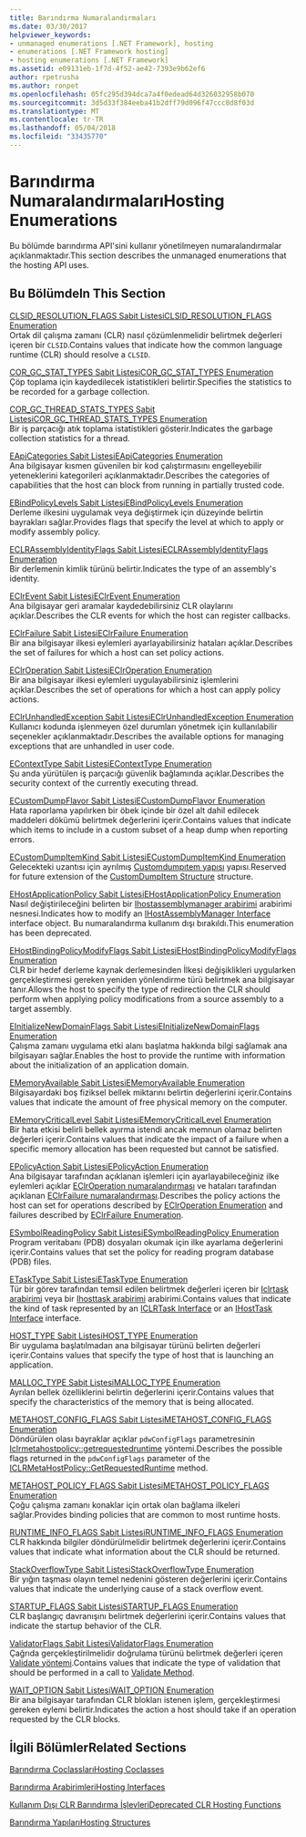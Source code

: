 ```yaml
---
title: Barındırma Numaralandırmaları
ms.date: 03/30/2017
helpviewer_keywords:
- unmanaged enumerations [.NET Framework], hosting
- enumerations [.NET Framework hosting]
- hosting enumerations [.NET Framework]
ms.assetid: e09131eb-1f7d-4f52-ae42-7393e9b62ef6
author: rpetrusha
ms.author: ronpet
ms.openlocfilehash: 05fc295d394dca7a4f0edead64d326032958b070
ms.sourcegitcommit: 3d5d33f384eeba41b2dff79d096f47ccc8d8f03d
ms.translationtype: MT
ms.contentlocale: tr-TR
ms.lasthandoff: 05/04/2018
ms.locfileid: "33435770"
---
```

# <a name="hosting-enumerations"></a><span data-ttu-id="0aad1-102">Barındırma Numaralandırmaları</span><span class="sxs-lookup"><span data-stu-id="0aad1-102">Hosting Enumerations</span></span>
<span data-ttu-id="0aad1-103">Bu bölümde barındırma API'sini kullanır yönetilmeyen numaralandırmalar açıklanmaktadır.</span><span class="sxs-lookup"><span data-stu-id="0aad1-103">This section describes the unmanaged enumerations that the hosting API uses.</span></span>  
  
## <a name="in-this-section"></a><span data-ttu-id="0aad1-104">Bu Bölümde</span><span class="sxs-lookup"><span data-stu-id="0aad1-104">In This Section</span></span>  
 [<span data-ttu-id="0aad1-105">CLSID_RESOLUTION_FLAGS Sabit Listesi</span><span class="sxs-lookup"><span data-stu-id="0aad1-105">CLSID_RESOLUTION_FLAGS Enumeration</span></span>](../../../../docs/framework/unmanaged-api/hosting/clsid-resolution-flags-enumeration.md)  
 <span data-ttu-id="0aad1-106">Ortak dil çalışma zamanı (CLR) nasıl çözümlenmelidir belirtmek değerleri içeren bir `CLSID`.</span><span class="sxs-lookup"><span data-stu-id="0aad1-106">Contains values that indicate how the common language runtime (CLR) should resolve a `CLSID`.</span></span>  
  
 [<span data-ttu-id="0aad1-107">COR_GC_STAT_TYPES Sabit Listesi</span><span class="sxs-lookup"><span data-stu-id="0aad1-107">COR_GC_STAT_TYPES Enumeration</span></span>](../../../../docs/framework/unmanaged-api/hosting/cor-gc-stat-types-enumeration.md)  
 <span data-ttu-id="0aad1-108">Çöp toplama için kaydedilecek istatistikleri belirtir.</span><span class="sxs-lookup"><span data-stu-id="0aad1-108">Specifies the statistics to be recorded for a garbage collection.</span></span>  
  
 [<span data-ttu-id="0aad1-109">COR_GC_THREAD_STATS_TYPES Sabit Listesi</span><span class="sxs-lookup"><span data-stu-id="0aad1-109">COR_GC_THREAD_STATS_TYPES Enumeration</span></span>](../../../../docs/framework/unmanaged-api/hosting/cor-gc-thread-stats-types-enumeration.md)  
 <span data-ttu-id="0aad1-110">Bir iş parçacığı atık toplama istatistikleri gösterir.</span><span class="sxs-lookup"><span data-stu-id="0aad1-110">Indicates the garbage collection statistics for a thread.</span></span>  
  
 [<span data-ttu-id="0aad1-111">EApiCategories Sabit Listesi</span><span class="sxs-lookup"><span data-stu-id="0aad1-111">EApiCategories Enumeration</span></span>](../../../../docs/framework/unmanaged-api/hosting/eapicategories-enumeration.md)  
 <span data-ttu-id="0aad1-112">Ana bilgisayar kısmen güvenilen bir kod çalıştırmasını engelleyebilir yeteneklerini kategorileri açıklanmaktadır.</span><span class="sxs-lookup"><span data-stu-id="0aad1-112">Describes the categories of capabilities that the host can block from running in partially trusted code.</span></span>  
  
 [<span data-ttu-id="0aad1-113">EBindPolicyLevels Sabit Listesi</span><span class="sxs-lookup"><span data-stu-id="0aad1-113">EBindPolicyLevels Enumeration</span></span>](../../../../docs/framework/unmanaged-api/hosting/ebindpolicylevels-enumeration.md)  
 <span data-ttu-id="0aad1-114">Derleme ilkesini uygulamak veya değiştirmek için düzeyinde belirtin bayrakları sağlar.</span><span class="sxs-lookup"><span data-stu-id="0aad1-114">Provides flags that specify the level at which to apply or modify assembly policy.</span></span>  
  
 [<span data-ttu-id="0aad1-115">ECLRAssemblyIdentityFlags Sabit Listesi</span><span class="sxs-lookup"><span data-stu-id="0aad1-115">ECLRAssemblyIdentityFlags Enumeration</span></span>](../../../../docs/framework/unmanaged-api/hosting/eclrassemblyidentityflags-enumeration.md)  
 <span data-ttu-id="0aad1-116">Bir derlemenin kimlik türünü belirtir.</span><span class="sxs-lookup"><span data-stu-id="0aad1-116">Indicates the type of an assembly's identity.</span></span>  
  
 [<span data-ttu-id="0aad1-117">EClrEvent Sabit Listesi</span><span class="sxs-lookup"><span data-stu-id="0aad1-117">EClrEvent Enumeration</span></span>](../../../../docs/framework/unmanaged-api/hosting/eclrevent-enumeration.md)  
 <span data-ttu-id="0aad1-118">Ana bilgisayar geri aramalar kaydedebilirsiniz CLR olaylarını açıklar.</span><span class="sxs-lookup"><span data-stu-id="0aad1-118">Describes the CLR events for which the host can register callbacks.</span></span>  
  
 [<span data-ttu-id="0aad1-119">EClrFailure Sabit Listesi</span><span class="sxs-lookup"><span data-stu-id="0aad1-119">EClrFailure Enumeration</span></span>](../../../../docs/framework/unmanaged-api/hosting/eclrfailure-enumeration.md)  
 <span data-ttu-id="0aad1-120">Bir ana bilgisayar ilkesi eylemleri ayarlayabilirsiniz hataları açıklar.</span><span class="sxs-lookup"><span data-stu-id="0aad1-120">Describes the set of failures for which a host can set policy actions.</span></span>  
  
 [<span data-ttu-id="0aad1-121">EClrOperation Sabit Listesi</span><span class="sxs-lookup"><span data-stu-id="0aad1-121">EClrOperation Enumeration</span></span>](../../../../docs/framework/unmanaged-api/hosting/eclroperation-enumeration.md)  
 <span data-ttu-id="0aad1-122">Bir ana bilgisayar ilkesi eylemleri uygulayabilirsiniz işlemlerini açıklar.</span><span class="sxs-lookup"><span data-stu-id="0aad1-122">Describes the set of operations for which a host can apply policy actions.</span></span>  
  
 [<span data-ttu-id="0aad1-123">EClrUnhandledException Sabit Listesi</span><span class="sxs-lookup"><span data-stu-id="0aad1-123">EClrUnhandledException Enumeration</span></span>](../../../../docs/framework/unmanaged-api/hosting/eclrunhandledexception-enumeration.md)  
 <span data-ttu-id="0aad1-124">Kullanıcı kodunda işlenmeyen özel durumları yönetmek için kullanılabilir seçenekler açıklanmaktadır.</span><span class="sxs-lookup"><span data-stu-id="0aad1-124">Describes the available options for managing exceptions that are unhandled in user code.</span></span>  
  
 [<span data-ttu-id="0aad1-125">EContextType Sabit Listesi</span><span class="sxs-lookup"><span data-stu-id="0aad1-125">EContextType Enumeration</span></span>](../../../../docs/framework/unmanaged-api/hosting/econtexttype-enumeration.md)  
 <span data-ttu-id="0aad1-126">Şu anda yürütülen iş parçacığı güvenlik bağlamında açıklar.</span><span class="sxs-lookup"><span data-stu-id="0aad1-126">Describes the security context of the currently executing thread.</span></span>  
  
 [<span data-ttu-id="0aad1-127">ECustomDumpFlavor Sabit Listesi</span><span class="sxs-lookup"><span data-stu-id="0aad1-127">ECustomDumpFlavor Enumeration</span></span>](../../../../docs/framework/unmanaged-api/hosting/ecustomdumpflavor-enumeration.md)  
 <span data-ttu-id="0aad1-128">Hata raporlama yapılırken bir öbek içinde bir özel alt dahil edilecek maddeleri dökümü belirtmek değerlerini içerir.</span><span class="sxs-lookup"><span data-stu-id="0aad1-128">Contains values that indicate which items to include in a custom subset of a heap dump when reporting errors.</span></span>  
  
 [<span data-ttu-id="0aad1-129">ECustomDumpItemKind Sabit Listesi</span><span class="sxs-lookup"><span data-stu-id="0aad1-129">ECustomDumpItemKind Enumeration</span></span>](../../../../docs/framework/unmanaged-api/hosting/ecustomdumpitemkind-enumeration.md)  
 <span data-ttu-id="0aad1-130">Gelecekteki uzantısı için ayrılmış [Customdumpıtem yapısı](../../../../docs/framework/unmanaged-api/hosting/customdumpitem-structure.md) yapısı.</span><span class="sxs-lookup"><span data-stu-id="0aad1-130">Reserved for future extension of the [CustomDumpItem Structure](../../../../docs/framework/unmanaged-api/hosting/customdumpitem-structure.md) structure.</span></span>  
  
 [<span data-ttu-id="0aad1-131">EHostApplicationPolicy Sabit Listesi</span><span class="sxs-lookup"><span data-stu-id="0aad1-131">EHostApplicationPolicy Enumeration</span></span>](../../../../docs/framework/unmanaged-api/hosting/ehostapplicationpolicy-enumeration.md)  
 <span data-ttu-id="0aad1-132">Nasıl değiştirileceğini belirten bir [Ihostassemblymanager arabirimi](../../../../docs/framework/unmanaged-api/hosting/ihostassemblymanager-interface.md) arabirimi nesnesi.</span><span class="sxs-lookup"><span data-stu-id="0aad1-132">Indicates how to modify an [IHostAssemblyManager Interface](../../../../docs/framework/unmanaged-api/hosting/ihostassemblymanager-interface.md) interface object.</span></span> <span data-ttu-id="0aad1-133">Bu numaralandırma kullanım dışı bırakıldı.</span><span class="sxs-lookup"><span data-stu-id="0aad1-133">This enumeration has been deprecated.</span></span>  
  
 [<span data-ttu-id="0aad1-134">EHostBindingPolicyModifyFlags Sabit Listesi</span><span class="sxs-lookup"><span data-stu-id="0aad1-134">EHostBindingPolicyModifyFlags Enumeration</span></span>](../../../../docs/framework/unmanaged-api/hosting/ehostbindingpolicymodifyflags-enumeration.md)  
 <span data-ttu-id="0aad1-135">CLR bir hedef derleme kaynak derlemesinden İlkesi değişiklikleri uygularken gerçekleştirmesi gereken yeniden yönlendirme türü belirtmek ana bilgisayar tanır.</span><span class="sxs-lookup"><span data-stu-id="0aad1-135">Allows the host to specify the type of redirection the CLR should perform when applying policy modifications from a source assembly to a target assembly.</span></span>  
  
 [<span data-ttu-id="0aad1-136">EInitializeNewDomainFlags Sabit Listesi</span><span class="sxs-lookup"><span data-stu-id="0aad1-136">EInitializeNewDomainFlags Enumeration</span></span>](../../../../docs/framework/unmanaged-api/hosting/einitializenewdomainflags-enumeration.md)  
 <span data-ttu-id="0aad1-137">Çalışma zamanı uygulama etki alanı başlatma hakkında bilgi sağlamak ana bilgisayarı sağlar.</span><span class="sxs-lookup"><span data-stu-id="0aad1-137">Enables the host to provide the runtime with information about the initialization of an application domain.</span></span>  
  
 [<span data-ttu-id="0aad1-138">EMemoryAvailable Sabit Listesi</span><span class="sxs-lookup"><span data-stu-id="0aad1-138">EMemoryAvailable Enumeration</span></span>](../../../../docs/framework/unmanaged-api/hosting/ememoryavailable-enumeration.md)  
 <span data-ttu-id="0aad1-139">Bilgisayardaki boş fiziksel bellek miktarını belirtin değerlerini içerir.</span><span class="sxs-lookup"><span data-stu-id="0aad1-139">Contains values that indicate the amount of free physical memory on the computer.</span></span>  
  
 [<span data-ttu-id="0aad1-140">EMemoryCriticalLevel Sabit Listesi</span><span class="sxs-lookup"><span data-stu-id="0aad1-140">EMemoryCriticalLevel Enumeration</span></span>](../../../../docs/framework/unmanaged-api/hosting/ememorycriticallevel-enumeration.md)  
 <span data-ttu-id="0aad1-141">Bir hata etkisi belirli bellek ayırma istendi ancak memnun olamaz belirten değerleri içerir.</span><span class="sxs-lookup"><span data-stu-id="0aad1-141">Contains values that indicate the impact of a failure when a specific memory allocation has been requested but cannot be satisfied.</span></span>  
  
 [<span data-ttu-id="0aad1-142">EPolicyAction Sabit Listesi</span><span class="sxs-lookup"><span data-stu-id="0aad1-142">EPolicyAction Enumeration</span></span>](../../../../docs/framework/unmanaged-api/hosting/epolicyaction-enumeration.md)  
 <span data-ttu-id="0aad1-143">Ana bilgisayar tarafından açıklanan işlemleri için ayarlayabileceğiniz ilke eylemleri açıklar [EClrOperation numaralandırması](../../../../docs/framework/unmanaged-api/hosting/eclroperation-enumeration.md) ve hataları tarafından açıklanan [EClrFailure numaralandırması](../../../../docs/framework/unmanaged-api/hosting/eclrfailure-enumeration.md).</span><span class="sxs-lookup"><span data-stu-id="0aad1-143">Describes the policy actions the host can set for operations described by [EClrOperation Enumeration](../../../../docs/framework/unmanaged-api/hosting/eclroperation-enumeration.md) and failures described by [EClrFailure Enumeration](../../../../docs/framework/unmanaged-api/hosting/eclrfailure-enumeration.md).</span></span>  
  
 [<span data-ttu-id="0aad1-144">ESymbolReadingPolicy Sabit Listesi</span><span class="sxs-lookup"><span data-stu-id="0aad1-144">ESymbolReadingPolicy Enumeration</span></span>](../../../../docs/framework/unmanaged-api/hosting/esymbolreadingpolicy-enumeration.md)  
 <span data-ttu-id="0aad1-145">Program veritabanı (PDB) dosyaları okumak için ilke ayarlama değerlerini içerir.</span><span class="sxs-lookup"><span data-stu-id="0aad1-145">Contains values that set the policy for reading program database (PDB) files.</span></span>  
  
 [<span data-ttu-id="0aad1-146">ETaskType Sabit Listesi</span><span class="sxs-lookup"><span data-stu-id="0aad1-146">ETaskType Enumeration</span></span>](../../../../docs/framework/unmanaged-api/hosting/etasktype-enumeration.md)  
 <span data-ttu-id="0aad1-147">Tür bir görev tarafından temsil edilen belirtmek değerleri içeren bir [Iclrtask arabirimi](../../../../docs/framework/unmanaged-api/hosting/iclrtask-interface.md) veya bir [Ihosttask arabirimi](../../../../docs/framework/unmanaged-api/hosting/ihosttask-interface.md) arabirimi.</span><span class="sxs-lookup"><span data-stu-id="0aad1-147">Contains values that indicate the kind of task represented by an [ICLRTask Interface](../../../../docs/framework/unmanaged-api/hosting/iclrtask-interface.md) or an [IHostTask Interface](../../../../docs/framework/unmanaged-api/hosting/ihosttask-interface.md) interface.</span></span>  
  
 [<span data-ttu-id="0aad1-148">HOST_TYPE Sabit Listesi</span><span class="sxs-lookup"><span data-stu-id="0aad1-148">HOST_TYPE Enumeration</span></span>](../../../../docs/framework/unmanaged-api/hosting/host-type-enumeration.md)  
 <span data-ttu-id="0aad1-149">Bir uygulama başlatılmadan ana bilgisayar türünü belirten değerleri içerir.</span><span class="sxs-lookup"><span data-stu-id="0aad1-149">Contains values that specify the type of host that is launching an application.</span></span>  
  
 [<span data-ttu-id="0aad1-150">MALLOC_TYPE Sabit Listesi</span><span class="sxs-lookup"><span data-stu-id="0aad1-150">MALLOC_TYPE Enumeration</span></span>](../../../../docs/framework/unmanaged-api/hosting/malloc-type-enumeration.md)  
 <span data-ttu-id="0aad1-151">Ayrılan bellek özelliklerini belirtin değerlerini içerir.</span><span class="sxs-lookup"><span data-stu-id="0aad1-151">Contains values that specify the characteristics of the memory that is being allocated.</span></span>  
  
 [<span data-ttu-id="0aad1-152">METAHOST_CONFIG_FLAGS Sabit Listesi</span><span class="sxs-lookup"><span data-stu-id="0aad1-152">METAHOST_CONFIG_FLAGS Enumeration</span></span>](../../../../docs/framework/unmanaged-api/hosting/metahost-config-flags-enumeration.md)  
 <span data-ttu-id="0aad1-153">Döndürülen olası bayraklar açıklar `pdwConfigFlags` parametresinin [Iclrmetahostpolicy::getrequestedruntime](../../../../docs/framework/unmanaged-api/hosting/iclrmetahostpolicy-getrequestedruntime-method.md) yöntemi.</span><span class="sxs-lookup"><span data-stu-id="0aad1-153">Describes the possible flags returned in the `pdwConfigFlags` parameter of the [ICLRMetaHostPolicy::GetRequestedRuntime](../../../../docs/framework/unmanaged-api/hosting/iclrmetahostpolicy-getrequestedruntime-method.md) method.</span></span>  
  
 [<span data-ttu-id="0aad1-154">METAHOST_POLICY_FLAGS Sabit Listesi</span><span class="sxs-lookup"><span data-stu-id="0aad1-154">METAHOST_POLICY_FLAGS Enumeration</span></span>](../../../../docs/framework/unmanaged-api/hosting/metahost-policy-flags-enumeration.md)  
 <span data-ttu-id="0aad1-155">Çoğu çalışma zamanı konaklar için ortak olan bağlama ilkeleri sağlar.</span><span class="sxs-lookup"><span data-stu-id="0aad1-155">Provides binding policies that are common to most runtime hosts.</span></span>  
  
 [<span data-ttu-id="0aad1-156">RUNTIME_INFO_FLAGS Sabit Listesi</span><span class="sxs-lookup"><span data-stu-id="0aad1-156">RUNTIME_INFO_FLAGS Enumeration</span></span>](../../../../docs/framework/unmanaged-api/hosting/runtime-info-flags-enumeration.md)  
 <span data-ttu-id="0aad1-157">CLR hakkında bilgiler döndürülmelidir belirtmek değerlerini içerir.</span><span class="sxs-lookup"><span data-stu-id="0aad1-157">Contains values that indicate what information about the CLR should be returned.</span></span>  
  
 [<span data-ttu-id="0aad1-158">StackOverflowType Sabit Listesi</span><span class="sxs-lookup"><span data-stu-id="0aad1-158">StackOverflowType Enumeration</span></span>](../../../../docs/framework/unmanaged-api/hosting/stackoverflowtype-enumeration.md)  
 <span data-ttu-id="0aad1-159">Bir yığın taşması olayın temel nedenini gösteren değerlerini içerir.</span><span class="sxs-lookup"><span data-stu-id="0aad1-159">Contains values that indicate the underlying cause of a stack overflow event.</span></span>  
  
 [<span data-ttu-id="0aad1-160">STARTUP_FLAGS Sabit Listesi</span><span class="sxs-lookup"><span data-stu-id="0aad1-160">STARTUP_FLAGS Enumeration</span></span>](../../../../docs/framework/unmanaged-api/hosting/startup-flags-enumeration.md)  
 <span data-ttu-id="0aad1-161">CLR başlangıç davranışını belirtmek değerlerini içerir.</span><span class="sxs-lookup"><span data-stu-id="0aad1-161">Contains values that indicate the startup behavior of the CLR.</span></span>  
  
 [<span data-ttu-id="0aad1-162">ValidatorFlags Sabit Listesi</span><span class="sxs-lookup"><span data-stu-id="0aad1-162">ValidatorFlags Enumeration</span></span>](../../../../docs/framework/unmanaged-api/hosting/validatorflags-enumeration.md)  
 <span data-ttu-id="0aad1-163">Çağrıda gerçekleştirilmelidir doğrulama türünü belirtmek değerleri içeren [Validate yöntemi](../../../../docs/framework/unmanaged-api/hosting/iclrvalidator-validate-method.md).</span><span class="sxs-lookup"><span data-stu-id="0aad1-163">Contains values that indicate the type of validation that should be performed in a call to [Validate Method](../../../../docs/framework/unmanaged-api/hosting/iclrvalidator-validate-method.md).</span></span>  
  
 [<span data-ttu-id="0aad1-164">WAIT_OPTION Sabit Listesi</span><span class="sxs-lookup"><span data-stu-id="0aad1-164">WAIT_OPTION Enumeration</span></span>](../../../../docs/framework/unmanaged-api/hosting/wait-option-enumeration.md)  
 <span data-ttu-id="0aad1-165">Bir ana bilgisayar tarafından CLR blokları istenen işlem, gerçekleştirmesi gereken eylemi belirtir.</span><span class="sxs-lookup"><span data-stu-id="0aad1-165">Indicates the action a host should take if an operation requested by the CLR blocks.</span></span>  
  
## <a name="related-sections"></a><span data-ttu-id="0aad1-166">İlgili Bölümler</span><span class="sxs-lookup"><span data-stu-id="0aad1-166">Related Sections</span></span>  
 [<span data-ttu-id="0aad1-167">Barındırma Coclassları</span><span class="sxs-lookup"><span data-stu-id="0aad1-167">Hosting Coclasses</span></span>](../../../../docs/framework/unmanaged-api/hosting/hosting-coclasses.md)  
  
 [<span data-ttu-id="0aad1-168">Barındırma Arabirimleri</span><span class="sxs-lookup"><span data-stu-id="0aad1-168">Hosting Interfaces</span></span>](../../../../docs/framework/unmanaged-api/hosting/hosting-interfaces.md)  
  
 [<span data-ttu-id="0aad1-169">Kullanım Dışı CLR Barındırma İşlevleri</span><span class="sxs-lookup"><span data-stu-id="0aad1-169">Deprecated CLR Hosting Functions</span></span>](../../../../docs/framework/unmanaged-api/hosting/deprecated-clr-hosting-functions.md)  
  
 [<span data-ttu-id="0aad1-170">Barındırma Yapıları</span><span class="sxs-lookup"><span data-stu-id="0aad1-170">Hosting Structures</span></span>](../../../../docs/framework/unmanaged-api/hosting/hosting-structures.md)

